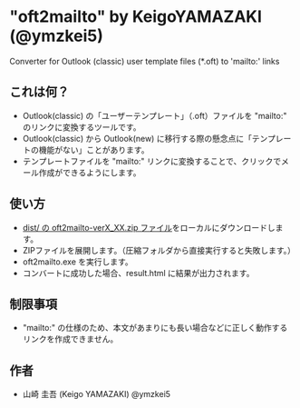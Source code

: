 # "oft2mailto" by KeigoYAMAZAKI (@ymzkei5)
Converter for Outlook (classic) user template files (*.oft) to 'mailto:' links  

## これは何？
* Outlook(classic) の「ユーザーテンプレート」（.oft）ファイルを "mailto:" のリンクに変換するツールです。
* Outlook(classic) から Outlook(new) に移行する際の懸念点に「テンプレートの機能がない」ことがあります。
* テンプレートファイルを "mailto:" リンクに変換することで、クリックでメール作成ができるようにします。

## 使い方
* [dist/ の oft2mailto-verX_XX.zip ファイル](https://github.com/ymzkei5/oft2mailto/raw/refs/heads/master/dist/oft2mailto-ver0_01.zip)をローカルにダウンロードします。
* ZIPファイルを展開します。（圧縮フォルダから直接実行すると失敗します。）
* oft2mailto.exe を実行します。
* コンバートに成功した場合、result.html に結果が出力されます。

## 制限事項
* "mailto:" の仕様のため、本文があまりにも長い場合などに正しく動作するリンクを作成できません。

## 作者
* 山崎 圭吾 (Keigo YAMAZAKI) @ymzkei5